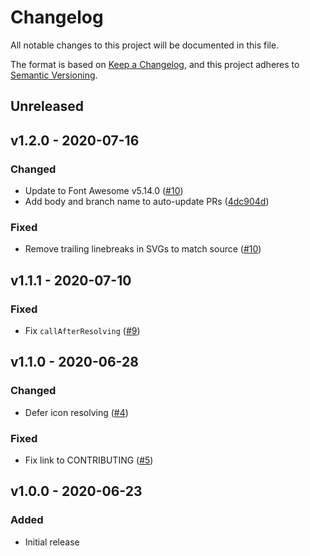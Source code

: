 # Changelog

All notable changes to this project will be documented in this file.

The format is based on [Keep a Changelog](https://keepachangelog.com), and this project adheres to [Semantic Versioning](https://semver.org).

## Unreleased

## v1.2.0 - 2020-07-16

### Changed
- Update to Font Awesome v5.14.0 ([#10](https://github.com/owenvoke/blade-fontawesome/pull/10))
- Add body and branch name to auto-update PRs ([4dc904d](https://github.com/owenvoke/blade-fontawesome/commit/4dc904d6069bf7eb5c9d122de080b15f830d87b2))

### Fixed
- Remove trailing linebreaks in SVGs to match source ([#10](https://github.com/owenvoke/blade-fontawesome/pull/10))

## v1.1.1 - 2020-07-10

### Fixed
- Fix `callAfterResolving` ([#9](https://github.com/owenvoke/blade-fontawesome/pull/9))

## v1.1.0 - 2020-06-28

### Changed
- Defer icon resolving ([#4](https://github.com/owenvoke/blade-fontawesome/pull/4))

### Fixed
- Fix link to CONTRIBUTING ([#5](https://github.com/owenvoke/blade-fontawesome/pull/5))

## v1.0.0 - 2020-06-23

### Added
- Initial release
